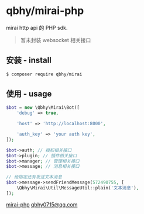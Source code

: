 # qbhy/mirai-php
mirai http api 的 PHP sdk.
> 暂未封装 websocket 相关接口

## 安装 - install
```bash
$ composer require qbhy/mirai
```

## 使用 - usage
```php
$bot = new \Qbhy\Mirai\Bot([
    'debug' => true,

    'host' => 'http://localhost:8000',

    'auth_key' => 'your auth key',
]);

$bot->auth; // 授权相关接口
$bot->plugin; // 插件相关接口
$bot->manager; // 管理相关接口
$bot->message; // 消息相关接口

// 给指定还有发送文本消息
$bot->message->sendFriendMessage(572490755, [
    \Qbhy\Mirai\Util\MessageUtil::plain('文本消息'),
]);
```

[mirai-php](https://github.com/qbhy/mirai-php)
qbhy0715@qq.com
